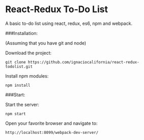 # React-Redux To-Do List

A basic to-do list using react, redux, es6, npm and webpack.


###Installation:

(Assuming that you have git and node)

Download the project:
  
    git clone https://github.com/ignaciocalifornia/react-redux-todolist.git

Install npm modules:

    npm install

###Start:

Start the server:

    npm start

Open your favorite browser and navigate to:

    http://localhost:8099/webpack-dev-server/
